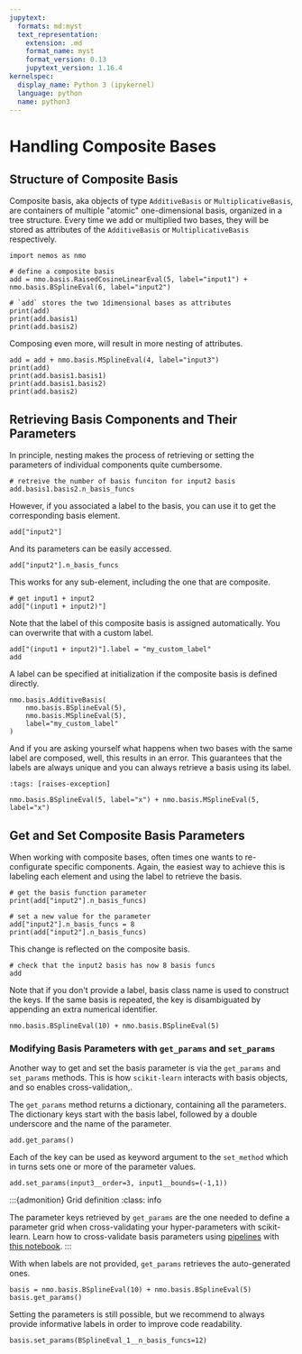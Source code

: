 ```yaml
---
jupytext:
  formats: md:myst
  text_representation:
    extension: .md
    format_name: myst
    format_version: 0.13
    jupytext_version: 1.16.4
kernelspec:
  display_name: Python 3 (ipykernel)
  language: python
  name: python3
---
```


# Handling Composite Bases

## Structure of Composite Basis

Composite basis, aka objects of type `AdditiveBasis` or `MultiplicativeBasis`, are containers of multiple "atomic" one-dimensional basis, organized in a tree structure. Every time we add or multiplied two bases, they will be stored as attributes of the `AdditiveBasis` or `MultiplicativeBasis` respectively.

```{code-cell} ipython3
import nemos as nmo

# define a composite basis
add = nmo.basis.RaisedCosineLinearEval(5, label="input1") + nmo.basis.BSplineEval(6, label="input2")

# `add` stores the two 1dimensional bases as attributes
print(add)
print(add.basis1)
print(add.basis2)
```

Composing even more, will result in more nesting of attributes.

```{code-cell} ipython3
add = add + nmo.basis.MSplineEval(4, label="input3")
print(add)
print(add.basis1.basis1)
print(add.basis1.basis2)
print(add.basis2)
```

## Retrieving Basis Components and Their Parameters
In principle, nesting makes the process of retrieving or setting the parameters of individual components quite cumbersome.  

```{code-cell} ipython3
# retreive the number of basis funciton for input2 basis
add.basis1.basis2.n_basis_funcs
```

However, if you associated a label to the basis, you can use it to get the corresponding basis element.

```{code-cell} ipython3
add["input2"]
```

And its parameters can be easily accessed.

```{code-cell} ipython3
add["input2"].n_basis_funcs
```

This works for any sub-element, including the one that are composite.

```{code-cell} ipython3
# get input1 + input2
add["(input1 + input2)"]
```

Note that the label of this composite basis is assigned automatically. You can overwrite that with a custom label.

```{code-cell} ipython3
add["(input1 + input2)"].label = "my_custom_label"
add
```

A label can be specified at initialization if the composite basis is defined directly.

```{code-cell} ipython3
nmo.basis.AdditiveBasis(
    nmo.basis.BSplineEval(5),
    nmo.basis.MSplineEval(5), 
    label="my_custom_label"
)
```

And if you are asking yourself what happens when two bases with the same label are composed, well, this results in an error.
This guarantees that the labels are always unique and you can always retrieve a basis using its label.

```{code-cell} ipython3
:tags: [raises-exception]

nmo.basis.BSplineEval(5, label="x") + nmo.basis.MSplineEval(5, label="x")
```

## Get and Set Composite Basis Parameters

When working with composite bases, often times one wants to re-configurate specific components. Again, the easiest way to achieve this is labeling each element and using the label to retrieve the basis.

```{code-cell} ipython3
# get the basis function parameter
print(add["input2"].n_basis_funcs)

# set a new value for the parameter
add["input2"].n_basis_funcs = 8
print(add["input2"].n_basis_funcs)
```

This change is reflected on the composite basis.

```{code-cell} ipython3
# check that the input2 basis has now 8 basis funcs
add
```
Note that if you don't provide a label, basis class name is used to construct the keys. If the same basis is repeated, the key is disambiguated by appending an extra numerical identifier.

```{code-cell} ipython3
nmo.basis.BSplineEval(10) + nmo.basis.BSplineEval(5)
```

### Modifying Basis Parameters with `get_params` and `set_params`
Another way to get and set the basis parameter is via the `get_params` and `set_params` methods. This is how `scikit-learn` interacts with basis objects, and so enables cross-validation,.

The `get_params` method returns a dictionary, containing all the parameters. The dictionary keys start with the basis label, followed by a double underscore and the name of the parameter.

```{code-cell} ipython3
add.get_params()
```

Each of the key can be used as keyword argument to the `set_method` which in turns sets one or more of the parameter values.

```{code-cell} ipython3
add.set_params(input3__order=3, input1__bounds=(-1,1))
```

:::{admonition} Grid definition
:class: info

The parameter keys retrieved by `get_params` are the one needed to define a parameter grid when cross-validating your hyper-parameters with scikit-learn. Learn how to cross-validate basis parameters using [pipelines](https://scikit-learn.org/stable/modules/generated/sklearn.pipeline.Pipeline.html) with [this notebook](sklearn-how-to). 
:::


With when labels are not provided, `get_params` retrieves the auto-generated ones.

```{code-cell} ipython3
basis = nmo.basis.BSplineEval(10) + nmo.basis.BSplineEval(5)
basis.get_params()
```

Setting the parameters is still possible, but we recommend to always provide informative labels in order to improve code readability.

```{code-cell} ipython3
basis.set_params(BSplineEval_1__n_basis_funcs=12)
```
